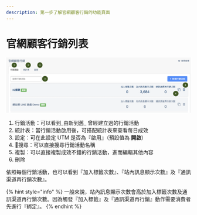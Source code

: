 ```yaml
---
description: 第一步了解官網顧客行銷的功能頁面
---
```


# 官網顧客行銷列表

![](<../../.gitbook/assets/截圖 2022-02-08 上午10.29.17.png>)

1. 行銷活動：可以看到_由新到舊_ 曾經建立過的行銷活動
2. 統計表：當行銷活動啟用後，可搭配統計表來查看每日成效
3. 設定：可在此設定 UTM 是否為『啟用』（預設值為 **開啟**）
4. 搜尋：可以直接搜尋行銷活動名稱
5. 複製：可以直接複製成效不錯的行銷活動，進而編輯其他內容
6. 刪除

依照每個行銷活動，也可以看到『加入標籤次數』、『站內訊息顯示次數』及『通訊渠道再行銷次數』。

{% hint style="info" %}
一般來說，站內訊息顯示次數會高於加入標籤次數及通訊渠道再行銷次數。因為觸發『加入標籤』及『通訊渠道再行銷』動作需要消費者先進行『綁定』。
{% endhint %}
